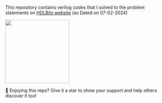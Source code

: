 This repository contains verilog codes that I solved to the problem statements on <a href=https://hdlbits.01xz.net/wiki/Problem_sets >HDLBits website</a> (as Dated on 07-02-2024)

<img src="https://hdlbits.01xz.net/images/logo270.png" width="200" height="200" align-items="center">

🌟 Enjoying this repo? Give it a star to show your support and help others discover it too!